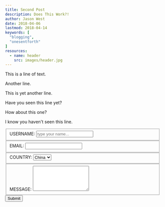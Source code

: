 ```yaml
---
title: Second Post
description: Does This Work?!
author: Jason West
date: 2018-04-06
lastmod: 2018-04-14
keywords: [
  "blogging",
  "onesentforth"
]
resources:
  - name: header
    src: images/header.jpg
---
```


This is a line of text.

Another line.

This is yet another line.

Have you seen this line yet?

How about this one?

I know you haven't seen this line.

<form class="form">
  <fieldset class="form-group">
    <label for="username">USERNAME:</label>
    <input id="username" type="text" placeholder="type your name..." class="form-control">
  </fieldset>
  <fieldset class="form-group">
    <label for="email">EMAIL:</label>
    <input id="email" type="email" placeholder="" class="form-control">
  </fieldset>
  <fieldset class="form-group">
    <label for="country">COUNTRY:</label>
    <select id="country" class="form-control">
      <option>China</option>
      <option>U.S.</option>
      <option>U.K.</option>
      <option>Japan</option>
    </select>
  </fieldset>
  <fieldset class="form-group form-textarea">
    <label for="message">MESSAGE:</label>
    <textarea id="message" rows="5" class="form-control"></textarea>
  </fieldset>
  <div class="form-actions">
    <button type="button" class="btn btn-primary btn-block">Submit</button>
  </div>
</form>
